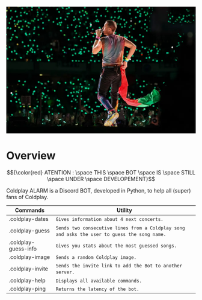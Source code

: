 ![Picture taken during Coldplay's concert in Coimbra, Portugal. 2023](https://github.com/guirosmaninho/ColdplayALARM-Discord-BOT/blob/main/images/banner/coldplay47.jpeg?raw=true)

# Overview
$${\color{red} ATENTION : \space THIS \space BOT \space IS \space STILL \space UNDER \space DEVELOPEMENT}$$

Coldplay ALARM is a Discord BOT, developed in Python, to help all (super) fans of Coldplay.

|      Commands  |Utility                          |
|----------------|-------------------------------|
|.coldplay-dates|`Gives information about 4 next concerts.`            |
|.coldplay-guess          |`Sends two consecutive lines from a Coldplay song and asks the user to guess the song name.`            |
|.coldplay-guess-info          |`Gives you stats about the most guessed songs.`            |
|.coldplay-image          |`Sends a random Coldplay image.`|
|.coldplay-invite          |`Sends the invite link to add the Bot to another server.`|
|.coldplay-help          |`Displays all available commands.`|
|.coldplay-ping          |`Returns the latency of the bot.`|
